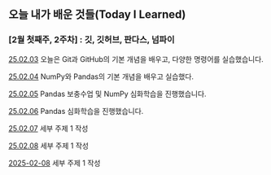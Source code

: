 ## 오늘 내가 배운 것들(Today I Learned)

### [2월 첫째주, 2주차] : 깃, 깃허브, 판다스, 넘파이 

[25.02.03](https://github.com/100-hours-a-week/lillian-til/blob/main/02-Feb/2025-02-03.md) 오늘은 Git과 GitHub의 기본 개념을 배우고, 다양한 명령어를 실습했습니다.

[25.02.04](https://github.com/100-hours-a-week/lillian-til/blob/main/02-Feb/2025-02-04.md) NumPy와 Pandas의 기본 개념을 배우고 실습했다.

[25.02.05](https://github.com/100-hours-a-week/lillian-til/blob/main/02-Feb/2025-02-05.md) Pandas 보충수업 및 NumPy 심화학습을 진행했습니다.

[25.02.06](https://github.com/100-hours-a-week/lillian-til/blob/main/02-Feb/2025-02-06.md) Pandas 심화학습을 진행했습니다.

[25.02.07](https://github.com/100-hours-a-week/lillian-til/blob/main/02-Feb/2025-02-07.md) 세부 주제 1 작성

[25.02.08](https://github.com/100-hours-a-week/lillian-til/blob/main/02-Feb/25.02.08.md) 세부 주제 1 작성


[2025-02-08](https://github.com/100-hours-a-week/lillian-til/blob/main/02-Feb/2025-02-08.md) 세부 주제 1 작성

